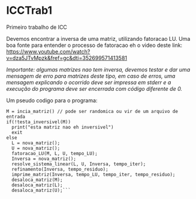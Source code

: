 # ICCTrab1
Primeiro trabalho de ICC 

Devemos encontrar a inversa de uma matriz, utilizando fatoracao LU.
Uma boa fonte para entender o processo de fatoracao eh o video deste link:
https://www.youtube.com/watch?v=dza5JTvMpzk&fref=gc&dti=352699571413581

*Importante: algumas matrizes nao tem inversa, devemos testar e dar uma mensagem de erro
para matrizes deste tipo, em caso de erros, uma mensagem explicando o ocorrido deve ser impressa em stderr e a execução do programa deve ser encerrada com código diferente de 0.* 

Um pseudo codigo para o programa:

```
M = incia_matriz() // pode ser randomica ou vir de um arquivo de entrada
if(!testa_inversivel(M))
  print("esta matriz nao eh inversivel")
  exit
else
  L = nova_matriz();
  U = nova_matriz();
  fatoracao_LU(M, L, U, tempo_LU);
  Inversa = nova_matriz();
  resolve_sistema_linear(L, U, Inversa, tempo_iter);
  refinamento(Inversa, tempo_residuo);
  imprime_matriz(Inversa, tempo_LU, tempo_iter, tempo_residuo);
  desaloca_matriz(M);
  desaloca_matriz(L);
  desaloca_matriz(U);```
  
